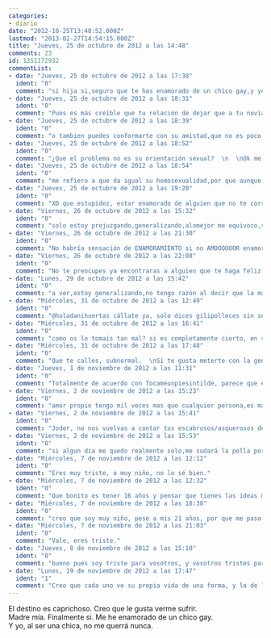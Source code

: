 ```yaml
---
categories:
- diario
date: "2012-10-25T13:48:52.000Z"
lastmod: "2013-02-27T14:54:15.000Z"
title: "Jueves, 25 de octubre de 2012 a las 14:48"
comments: 23
id: 1351172932
commentList:
- date: "Jueves, 25 de octubre de 2012 a las 17:38"
  ident: "0"
  comment: "si hija si,seguro que te has enamorado de un chico gay,y yo estoy enamorado de nicolas cage."
- date: "Jueves, 25 de octubre de 2012 a las 18:31"
  ident: "0"
  comment: "Pues es más creíble que tu relación de dejar que a tu novia se la folle to el barrio :)  \n  \nY sobre la entrada... mala suerte XD no puedes hacer nada salvo ponerte pene, quitarte pechos y hablar como un hombre."
- date: "Jueves, 25 de octubre de 2012 a las 18:39"
  ident: "0"
  comment: "o tambien puedes conformarte con su amistad,que no es poco,solo se diferencia en que con los amigos no hay sexo,y bueno ni siquiera en eso en mi caso,asi que mm.. solo se distingue en que no eres su favorita,pero bueno,podrias hacer grandes cosas con el,es que vamos a ver,que mas da que sea marica o hetero? si probablemente el problema no sea su orientacion sexual,sino mas bien que el a ti no te prefiera como persona,ya sea por tu filosofia de vida,o por tu forma de ser,o por lo tontita/inmadura que seas,o por mil cosas de este estilo,aunque no fuese marica tampoco podrias conquistarlo,la vida es asi de chunga,yo amo a Jolie tambien a mi manera,y nunca podré conquistarla.."
- date: "Jueves, 25 de octubre de 2012 a las 18:52"
  ident: "0"
  comment: "¿Que el problema no es su orientación sexual?  \n  \nOk me estás diciendo que sin ser homosexual podrías follarte y mantener una relación estable con un tío. Porque yo a mis mejores amigos pese a caerme muy bien no me los podría follar, la orientación sexual sí que es el problema dado a que por muy bien que le caiga no le puede atraer y por lo tanto si él no fuese homosexual probablemente (depende de como sea ella) lo podría conquistar."
- date: "Jueves, 25 de octubre de 2012 a las 18:54"
  ident: "0"
  comment: "me refiero a que da igual su homosexualidad,por que aunque fuese hetero,la tia no tiene posibilidades,es un chico con unas cualidades muy chulis,por eso ha enamorado a la chica,y la chica pues no es tan chuli,por que si fuese tan chuli no se enamoraria de un gay,sino que estaria enamorada de su precioso chico,asi que aunque el tio fuese hetero,pues la chica no tendria posibilidades."
- date: "Jueves, 25 de octubre de 2012 a las 19:20"
  ident: "0"
  comment: "XD que estupidez, estar enamorado de alguien que no te corresponde no significa que la otra persona sea más chuli o mejor que tú, ni mucho menos en este caso, lo mismo el chaval no es tan chuli como ella pero simplemente a ella le gusta, tienes una concepción del amor muy rara, que a mi no me mole Irene no me convierte en mejor que ella ni más chuli, y quien sabe, lo mismo al chaval le parece muy chuli y si fuese hetero saldría con ella pero simplemente no puede porque no le atrae dado a que no le gusta el sexo femenino.  \n  \nEl día en que alguien te mole y tú a esa persona no, no le va a hacer mejor que tú y viceversa."
- date: "Viernes, 26 de octubre de 2012 a las 15:32"
  ident: "0"
  comment: "solo estoy prejuzgando,generalizando,alomejor me equivoco,son solo opiniones,pero por lo general,cuando te enamoras de alguien,ese alguien es inalcanzable de por si,si no fuese inalcanzable entonces no habria esa sensacion de enamoramiento,los enamoramientos suelen ser no correspondidos,es pura estadistica,apostaría cinco euritos si fuese posible,a que ese tio no se interesaria nunca por esa chica,aunque fuese bi en vez de marica perdido,que tambien puede ser que el tio sea bi y la tia esta ni lo sepa,por que supongo que la tia no le habrá preguntado,no se,molaria discutir con la chica en si xD"
- date: "Viernes, 26 de octubre de 2012 a las 21:30"
  ident: "0"
  comment: "No habría sensación de ENAMORAMIENTO si no AMOOOOOOR enamoramiento es cuando te enamoras de alguien, amor de normal, es cuando es correspondido."
- date: "Viernes, 26 de octubre de 2012 a las 22:08"
  ident: "0"
  comment: "No te preocupes ya encontraras a alguien que te haga feliz, hay mucha vida por delante. Dale tiempo al tiempo.  \n  \nPor cierto, ¿cómo va a ser alguien mejor que otra persona porque otra se enamore de él? Cuando te enamoras de alguien, es porque encuentras algo bello en el interior de esa persona, que hace que te sientas más vivo/a que nunca. Siendo científicos, es un estado mental, nada tiene que ver con que la otra persona sea mejor. nadie, repito, NADIE es mejor que nadie( pero solo si no eres mala persona, si lo eres, cualquiera es mejor que tú, yo pienso)."
- date: "Lunes, 29 de octubre de 2012 a las 15:42"
  ident: "0"
  comment: "a ver,estoy generalizando,no tengo razón al decir que la mayoria de enamoramientos son infructíferos,por motivos como que la otra persona te ignora,o tiene pareja,o le pareces de lo menos interesante del mundo,o no congeniais,o no le interesas,etc etc etc? yo solo digo,que desde mi punto de vista,las probabilidades de que ese chico sea \"mejor\" que la chica,son muy altas,y con mejor me refiero a mas culto,mas guapo,mas carismático,o con una filosofía de vida mas óptima,asi que lo de que sea marica es irrelevante,aunque no lo fuese,no se iba a interesar por la chica en cuestión,el amor es asi de mierder,y ademas,probablemente ese tipo no sea marica total,sea bi,por que para que no te gusten nada de nada las tetas o los culos femeninos,hay que ser muy muy exquisito."
- date: "Miércoles, 31 de octubre de 2012 a las 12:49"
  ident: "0"
  comment: "@holadanihuertas cállate ya, solo dices gilipolleces sin sentido. ¿Por qué va a ser \"mejor\"? Y, ¿ qué es ser mejor? Presuponiendo que fuera más culto, ¿por ser más culto es mejor persona acaso? O presuponiendo que sea más guapo, ¿si la tía no es muy guapa no puede estar con ella?   \nLo mismo la tía es feilla y no muy culta pero es una persona divertidísima y muy dulce.  \nLa próxima vez que vayas a decir que alguien es mejor que alguien, piénsatelo, porque no llevarás razón casi nunca.  \nSi lo único que quieres es joder a una desconocida diciéndole que aunque no fuera gay, no la querría, muérdete tus jodido dedos, que decir esas chorradas no te hace parecer un chico malo, te hace parecer un parguela  \nVete a pegarte un panzazo por ahí, anda."
- date: "Miércoles, 31 de octubre de 2012 a las 16:41"
  ident: "0"
  comment: "como os lo tomais tan mal? si es completamente cierto, en serio nunca os ha pasado? enamoraros de alguien inalcanzable? tan raro veis, que yo opine, que sea muy muy probable, que pese a que el chico fuese hetero, no se vería para nada atraido por la chica? y lo de ser \"mejor\" o \"peor\" es tan relativo, que ni siquiera se le debería dar valor,los motivos por los que yo puedo considerar que es mejor persona, los he citado en el anterior comentario, puede ser por ser mas culto, mas guapo, mas carismático, o con una filosofía de vida mas óptima, yo los veo suficientes bueno motivos para considerar a alguien mejor, o peor, bueno el de guapo de igual,pero hay gente a la que si que le importa, si la chica es fea y a ese chico en concreto le importa el fisico pues si que es escusa para no verse atraido por ella, y por supuesto el resto de motivos son muy válidos para que al chico no le guste la chica, si la chica se ha enamorado del chico,será por que el chico es mas culto que ella, o mas carismático,o mas guapo,o tiene una filosofía de vida mas óptima, o si no por que se iba a enamorar de el? algo especial ha tenido que ver en el, de todas formas mi concepción del amor es muy distinta a la del resto de gente, asi que comprendería que no lo entendieseis del todo, sobretodo esta última parte, sobretodo por que vosotros la gente normal os enamorais de gente sin importaros ninguno de estos motivos, os enamorais por azar, por casualidad, por inercia, y mil chorradas mas.."
- date: "Miércoles, 31 de octubre de 2012 a las 17:48"
  ident: "0"
  comment: "Que te calles, subnormal.  \nSi te gusta meterte con la gente porque sí, te jodes si la gente se mete contigo con motivos.  \nY raro no me parece que pienses así, ya se sabe que los tontos piensan de otra forma, vamos sin prueba alguna y basándose en sus experiencias de mierda y con un amor propio por debajo de -9000, porque si no fuera así, no creerías que son mejores que tú. Y no, nadie es mejor persona que otra por ser carísmática o guapa, imbécil. Cada uno tiene sus características y puntos fuertes, te queda mucho por crecer.  \n¿Que por qué se ha enamorado? ¿Quizá porque le gusta como es (que no necesariamente tiene que ser mejor que ella para enamorarse , eh)?  \nSi tú te enamoras de gente \"mejor\" que tú, he de decirte que derrochas patetismo elevado a la décima potencia. Normal que luego estás con una tía que se ríe de ti y se folla a 20, si total, es mejor que tú, tienes que conservarla.  \nVenga, hasta luego."
- date: "Jueves, 1 de noviembre de 2012 a las 11:31"
  ident: "0"
  comment: "Totalmente de acuerdo con Tocameunpiesintilde, parece que efectivamente tú te enamoras de gente \'\'mejor\'\' que tú y luego esa persona se puede follar a quien quiera, total como es mejor que tú, tienes incluso que dar las gracias. Si lo dices todo enserio de verdad que das lástima y menuda mierda de padres has tenido para que te dejen con ese poco amor propio, pero bueno prefiero pensar que eres un troll tocapelotas, porque si es verdad esto, das mucha lástima.  \n  \nJoder, te lo dije antes y te lo repito: yo le gusto a Irene, pero Irene a mí no y es no me convierte en mejor persona que Irene, ni más carismático ni guapo ni pollas, simplemente puede no gustarte una persona y tú ser un cani de mierda, mientras que la otra puede ser una bellísima persona mucho mejor que ese cani.  \n  \nPero bueno tú a lo tuyo, sigue con tu patetismo personal."
- date: "Viernes, 2 de noviembre de 2012 a las 15:23"
  ident: "0"
  comment: "amor propio tengo mil veces mas que cualquier persona,es mas,yo no me enamoro de nadie,por eso he dicho esa frase de que cuando te enamoras de alguien,ese alguien suele ser mejor que tu,yo solo estoy enamorado de mi mismo,y obviamente si no lo estuviese,no defendería con tanto ahinco mi forma de pensar unica,lo de dejar a mi novia que se folle a quien quiera no es por no perderla,es por que ni ella ni yo podemos vivir sin sexear con otros humanos,el otro dia en jalowin nos enrollamos los dos con la misma tipa,y ella a parte se enrolló con otro tipo,y el tipo se creia que habia triunfado,en fin..   \nPD:si,mi novia es una putita que se enrolla con cualquiera,  \nbueno en realidad no,solo tiene la misma mentalidad que un tio,pero en el cuerpo de una tia,yo si fuera tia tambien iria por ahi zorreando,es la salsa de la vida :D"
- date: "Viernes, 2 de noviembre de 2012 a las 15:41"
  ident: "0"
  comment: "Joder, no nos vuelvas a contar tus escabrosos/asquerosos detalle de como os lo montáis, de verdad que da grima. Pero ok, ahora enamórate de quién sea que seguro que es mejor que tú.  \n  \nYo dejo ya está discusión, espero que algún día seas capaz de darte cuenta de tus problemas internos antes de quedarte realmente solo, parece que el día en que no puedas tener sexo vayas a morir y eso es patético."
- date: "Viernes, 2 de noviembre de 2012 a las 15:53"
  ident: "0"
  comment: "si algun dia me quedo realmente solo,me sudará la polla por que vivo feliz en mi autosuficiencia y el gran amor que me tengo,ademas,nunca me quedaré solo,soy super genial,y bueno.. creo que es mucho mas optimo que lo unico que necesite para ser feliz,sea sexo,y no como otros,que necesitan dinero,el sexo es gratis y muy facil de conseguir,sin embargo el dinero.. ademas el sexo es absoluto,cuando estas practicando sexo,eres plenamente feliz y lo tienes todo,pero con el dinero.. nunca nadie tendrá todo el dinero del mundo,siempre se quiere mas,y mas,y mas,que horror..y el mundo está inmerso en ese afán de querer dinero,que pena,con lo chachi que es la vida."
- date: "Miércoles, 7 de noviembre de 2012 a las 12:12"
  ident: "0"
  comment: "Eres muy triste, o muy niño, no lo sé bien."
- date: "Miércoles, 7 de noviembre de 2012 a las 12:32"
  ident: "0"
  comment: "Que bonito es tener 16 años y pensar que tienes las ideas mas claras del mundo"
- date: "Miércoles, 7 de noviembre de 2012 a las 18:38"
  ident: "0"
  comment: "creo que soy muy niño, pese a mis 21 años, por que me paso el día en mi propio mundo de felicidad y egocentrismo absoluto asi que lo de triste no se adapta a mi."
- date: "Miércoles, 7 de noviembre de 2012 a las 21:03"
  ident: "0"
  comment: "Vale, eres triste."
- date: "Jueves, 8 de noviembre de 2012 a las 15:10"
  ident: "0"
  comment: "bueno pues soy triste para vosotros, y vosotros tristes para mi, si opiniones hay pa todos los gustos xD"
- date: "Lunes, 19 de noviembre de 2012 a las 17:47"
  ident: "1"
  comment: "Creo que cada uno ve su propia vida de una forma, y la de los demas de otra. Y desde fuera las cosas siempre se ven diferentes"
---
```


El destino es caprichoso. Creo que le gusta verme sufrir.   
Madre mía. Finalmente si. Me he enamorado de un chico gay.   
Y yo, al ser una chica, no me querrá nunca.